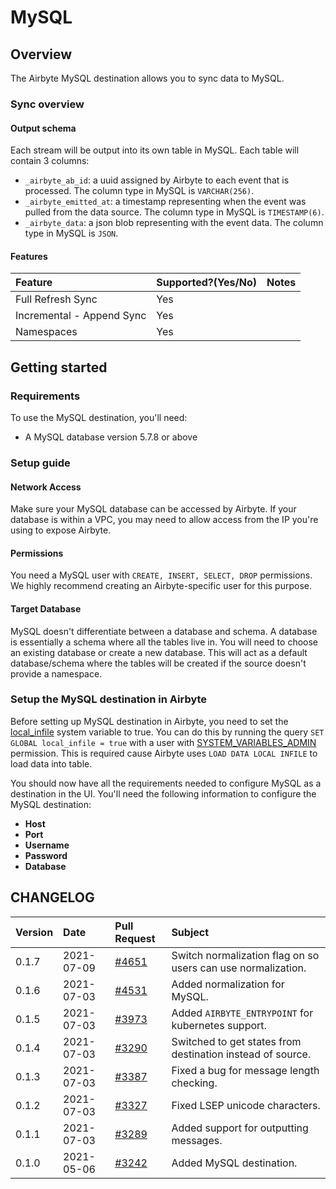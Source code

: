 # MySQL

## Overview

The Airbyte MySQL destination allows you to sync data to MySQL.

### Sync overview

#### Output schema

Each stream will be output into its own table in MySQL. Each table will contain 3 columns:

* `_airbyte_ab_id`: a uuid assigned by Airbyte to each event that is processed. The column type in MySQL is `VARCHAR(256)`.
* `_airbyte_emitted_at`: a timestamp representing when the event was pulled from the data source. The column type in MySQL is `TIMESTAMP(6)`.
* `_airbyte_data`: a json blob representing with the event data. The column type in MySQL is `JSON`.

#### Features

| Feature | Supported?\(Yes/No\) | Notes |
| :--- | :--- | :--- |
| Full Refresh Sync | Yes |  |
| Incremental - Append Sync | Yes |  |
| Namespaces | Yes |  |

## Getting started

### Requirements

To use the MySQL destination, you'll need:

* A MySQL database version 5.7.8 or above

### Setup guide

#### Network Access

Make sure your MySQL database can be accessed by Airbyte. If your database is within a VPC, you may need to allow access from the IP you're using to expose Airbyte.

#### **Permissions**

You need a MySQL user with `CREATE, INSERT, SELECT, DROP` permissions. We highly recommend creating an Airbyte-specific user for this purpose.

#### Target Database

MySQL doesn't differentiate between a database and schema. A database is essentially a schema where all the tables live in. You will need to choose an existing database or create a new database. This will act as a default database/schema where the tables will be created if the source doesn't provide a namespace.

### Setup the MySQL destination in Airbyte

Before setting up MySQL destination in Airbyte, you need to set the [local\_infile](https://dev.mysql.com/doc/refman/8.0/en/server-system-variables.html#sysvar_local_infile) system variable to true. You can do this by running the query `SET GLOBAL local_infile = true` with a user with [SYSTEM\_VARIABLES\_ADMIN](https://dev.mysql.com/doc/refman/8.0/en/privileges-provided.html#priv_system-variables-admin) permission. This is required cause Airbyte uses `LOAD DATA LOCAL INFILE` to load data into table.

You should now have all the requirements needed to configure MySQL as a destination in the UI. You'll need the following information to configure the MySQL destination:

* **Host**
* **Port**
* **Username**
* **Password**
* **Database**

## CHANGELOG

| Version | Date | Pull Request | Subject |
| :--- | :---  | :--- | :--- |
| 0.1.7 | 2021-07-09 | [#4651](https://github.com/airbytehq/airbyte/pull/4651) | Switch normalization flag on so users can use normalization. |
| 0.1.6 | 2021-07-03 | [#4531](https://github.com/airbytehq/airbyte/pull/4531) | Added normalization for MySQL. |
| 0.1.5 | 2021-07-03 | [#3973](https://github.com/airbytehq/airbyte/pull/3973) | Added `AIRBYTE_ENTRYPOINT` for kubernetes support. |
| 0.1.4 | 2021-07-03 | [#3290](https://github.com/airbytehq/airbyte/pull/3290) | Switched to get states from destination instead of source. |
| 0.1.3 | 2021-07-03 | [#3387](https://github.com/airbytehq/airbyte/pull/3387) | Fixed a bug for message length checking. |
| 0.1.2 | 2021-07-03 | [#3327](https://github.com/airbytehq/airbyte/pull/3327) | Fixed LSEP unicode characters. |
| 0.1.1 | 2021-07-03 | [#3289](https://github.com/airbytehq/airbyte/pull/3289) | Added support for outputting messages. |
| 0.1.0 | 2021-05-06 | [#3242](https://github.com/airbytehq/airbyte/pull/3242) | Added MySQL destination. |
